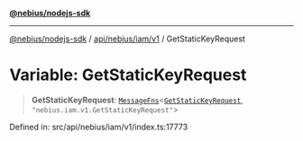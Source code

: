 [**@nebius/nodejs-sdk**](../../../../../README.md)

***

[@nebius/nodejs-sdk](../../../../../README.md) / [api/nebius/iam/v1](../README.md) / GetStaticKeyRequest

# Variable: GetStaticKeyRequest

> **GetStaticKeyRequest**: [`MessageFns`](../../../../../runtime/protos/core/interfaces/MessageFns.md)\<[`GetStaticKeyRequest`](../interfaces/GetStaticKeyRequest.md), `"nebius.iam.v1.GetStaticKeyRequest"`\>

Defined in: src/api/nebius/iam/v1/index.ts:17773
